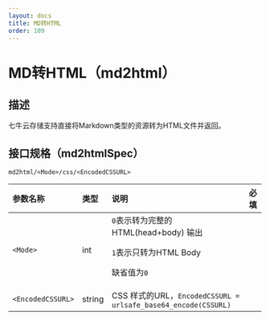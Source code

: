 ```yaml
---
layout: docs
title: MD转HTML
order: 109
---
```


<a id="md2html"></a>
# MD转HTML（md2html）

<a id="description"></a>
## 描述

七牛云存储支持直接将Markdown类型的资源转为HTML文件并返回。  

<a id="specification"></a>
## 接口规格（md2htmlSpec）

```
md2html/<Mode>/css/<EncodedCSSURL>
```

参数名称          | 类型   | 说明                                                                          | 必填 
:---------------- | :----- | :---------------------------------------------------------------------------- | :---
`<Mode>`          | int    | `0`表示转为完整的 HTML(head+body) 输出<p>`1`表示只转为HTML Body<p>缺省值为`0` |
`<EncodedCSSURL>` | string | CSS 样式的URL，`EncodedCSSURL = urlsafe_base64_encode(CSSURL)`                |

